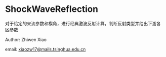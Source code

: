 # ShockWaveReflection
对于给定的来流参数和楔角，进行经典激波反射计算，判断反射类型并给出下游各区参数





Author: Zhiwen Xiao

email: xiaozw17@mails.tsinghua.edu.cn